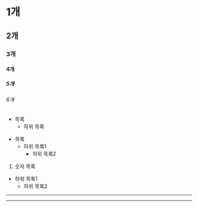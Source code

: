 # 1개
## 2개
### 3개
#### 4개
##### 5개
###### 6개

* 목록
  - 하위 목록
- 목록
  - 하위 목록1
    - 하위 목록2
1. 숫자 목록
  - 하위 목록1
    + 하위 목록2

---
***

